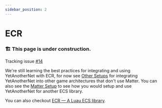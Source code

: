 ```yaml
---
sidebar_position: 2
---
```



# ECR

### 🏗️ This page is under construction.

Tracking issue [#14](https://github.com/YetAnotherClown/YetAnotherNet/issues/14)

We're still learning the best practices for integrating and using YetAnotherNet with ECR, for now see [Other Setups](/docs/setup/other.mdx) for integrating YetAnotherNet into other game architectures that don't use Matter. You can also see the [Matter Setup](/docs/setup/matter.mdx) to see how you would setup and use YetAnotherNet for another ECS library.

You can also checkout [ECR — A Luau ECS library](https://github.com/centau/ecr).